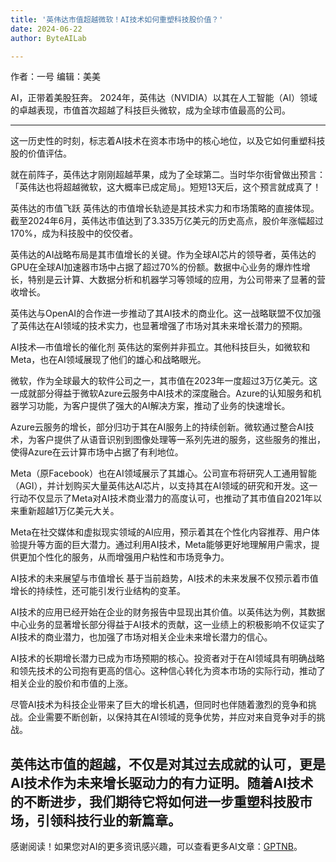 ```yaml
---
title: '英伟达市值超越微软！AI技术如何重塑科技股价值？'
date: 2024-06-22
author: ByteAILab

---
```


作者：一号
编辑：美美

AI，正带着美股狂奔。
2024年，英伟达（NVIDIA）以其在人工智能（AI）领域的卓越表现，市值首次超越了科技巨头微软，成为全球市值最高的公司。

---
这一历史性的时刻，标志着AI技术在资本市场中的核心地位，以及它如何重塑科技股的价值评估。

就在前阵子，英伟达才刚刚超越苹果，成为了全球第二。当时华尔街曾做出预言：「英伟达也将超越微软，这大概率已成定局」。短短13天后，这个预言就成真了！

英伟达的市值飞跃
英伟达的市值增长轨迹是其技术实力和市场策略的直接体现。截至2024年6月，英伟达市值达到了3.335万亿美元的历史高点，股价年涨幅超过170%，成为科技股中的佼佼者。

英伟达的AI战略布局是其市值增长的关键。作为全球AI芯片的领导者，英伟达的GPU在全球AI加速器市场中占据了超过70%的份额。数据中心业务的爆炸性增长，特别是云计算、大数据分析和机器学习等领域的应用，为公司带来了显著的营收增长。

英伟达与OpenAI的合作进一步推动了其AI技术的商业化。这一战略联盟不仅加强了英伟达在AI领域的技术实力，也显著增强了市场对其未来增长潜力的预期。

AI技术—市值增长的催化剂
英伟达的案例并非孤立。其他科技巨头，如微软和Meta，也在AI领域展现了他们的雄心和战略眼光。

微软，作为全球最大的软件公司之一，其市值在2023年一度超过3万亿美元。这一成就部分得益于微软Azure云服务中AI技术的深度融合。Azure的认知服务和机器学习功能，为客户提供了强大的AI解决方案，推动了业务的快速增长。

Azure云服务的增长，部分归功于其在AI服务上的持续创新。微软通过整合AI技术，为客户提供了从语音识别到图像处理等一系列先进的服务，这些服务的推出，使得Azure在云计算市场中占据了有利地位。

Meta（原Facebook）也在AI领域展示了其雄心。公司宣布将研究人工通用智能（AGI），并计划购买大量英伟达AI芯片，以支持其在AI领域的研究和开发。这一行动不仅显示了Meta对AI技术商业潜力的高度认可，也推动了其市值自2021年以来重新超越1万亿美元大关。

Meta在社交媒体和虚拟现实领域的AI应用，预示着其在个性化内容推荐、用户体验提升等方面的巨大潜力。通过利用AI技术，Meta能够更好地理解用户需求，提供更加个性化的服务，从而增强用户粘性和市场竞争力。

AI技术的未来展望与市值增长
基于当前趋势，AI技术的未来发展不仅预示着市值增长的持续性，还可能引发行业结构的变革。

AI技术的应用已经开始在企业的财务报告中显现出其价值。以英伟达为例，其数据中心业务的显著增长部分得益于AI技术的贡献，这一业绩上的积极影响不仅证实了AI技术的商业潜力，也加强了市场对相关企业未来增长潜力的信心。

AI技术的长期增长潜力已成为市场预期的核心。投资者对于在AI领域具有明确战略和领先技术的公司抱有更高的信心。这种信心转化为资本市场的实际行动，推动了相关企业的股价和市值的上涨。

尽管AI技术为科技企业带来了巨大的增长机遇，但同时也伴随着激烈的竞争和挑战。企业需要不断创新，以保持其在AI领域的竞争优势，并应对来自竞争对手的挑战。

英伟达市值的超越，不仅是对其过去成就的认可，更是AI技术作为未来增长驱动力的有力证明。随着AI技术的不断进步，我们期待它将如何进一步重塑科技股市场，引领科技行业的新篇章。
---
感谢阅读！如果您对AI的更多资讯感兴趣，可以查看更多AI文章：[GPTNB](https://gptnb.com)。